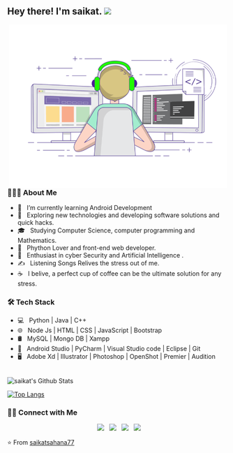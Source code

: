<h2> Hey there! I'm saikat. <img src="https://github.com/souvikguria98/souvikguria98/blob/master/Hi.gif" width="25"></h2>
<img align="right" alt="GIF" src="https://raw.githubusercontent.com/devSouvik/devSouvik/master/gif3.gif" width="500"/>

<h3> 👨🏻‍💻 About Me </h3>

- 🔭 &nbsp; I’m currently learning Android Development
- 🤔 &nbsp; Exploring new technologies and developing software solutions and quick hacks.
- 🎓 &nbsp; Studying Computer Science, computer programming and Mathematics.
- 💼 &nbsp; Phython Lover and front-end web developer.
- 🌱 &nbsp; Enthusiast in cyber Security and Artificial Intelligence .
- ✍️ &nbsp; Listening Songs Relives the stress out of me.
- ☕ &nbsp; I belive, a perfect cup of coffee can be the ultimate solution for any stress. 

<h3>🛠 Tech Stack</h3>

- 💻 &nbsp; Python | Java | C++  
- 🌐 &nbsp; Node Js | HTML | CSS | JavaScript | Bootstrap 
- 🛢 &nbsp; MySQL | Mongo DB | Xampp
- 🔧 &nbsp; Android Studio | PyCharm | Visual Studio code | Eclipse | Git
- 🖥 &nbsp; Adobe Xd | Illustrator | Photoshop | OpenShot | Premier | Audition

<br>

<img align="center" src="https://github-readme-stats.vercel.app/api?username=saikatsahana77&include_all_commits=true&count_private=true&show_icons=true&line_height=20&title_color=7A7ADB&icon_color=2234AE&text_color=D3D3D3&bg_color=0,000000,130F40" alt="saikat's Github Stats">

</br>

[![Top Langs](https://github-readme-stats.vercel.app/api/top-langs/?username=saikatsahana77&layout=compact&text_color=daf7dc&bg_color=151515)](https://github.com/saikatsahana77/github-readme-stats)


<h3> 🤝🏻 Connect with Me </h3>

<p align="center">
&nbsp; <a href="https://twitter.com/sahana_saikat" target="_blank" rel="noopener noreferrer"><img src="https://img.icons8.com/plasticine/100/000000/twitter.png" width="50" /></a>  
&nbsp; <a href="https://www.instagram.com/saikat2811/" target="_blank" rel="noopener noreferrer"><img src="https://img.icons8.com/plasticine/100/000000/instagram-new.png" width="50" /></a>  
&nbsp; <a href="https://www.linkedin.com/in/saikat-sahana-454608118/" target="_blank" rel="noopener noreferrer"><img src="https://img.icons8.com/plasticine/100/000000/linkedin.png" width="50" /></a>
&nbsp; <a href="mailto:saikatsahana91@gmail.com" target="_blank" rel="noopener noreferrer"><img src="https://img.icons8.com/plasticine/100/000000/gmail.png"  width="50" /></a>
</p>

⭐️ From [saikatsahana77](https://github.com/saikatsahana77)
